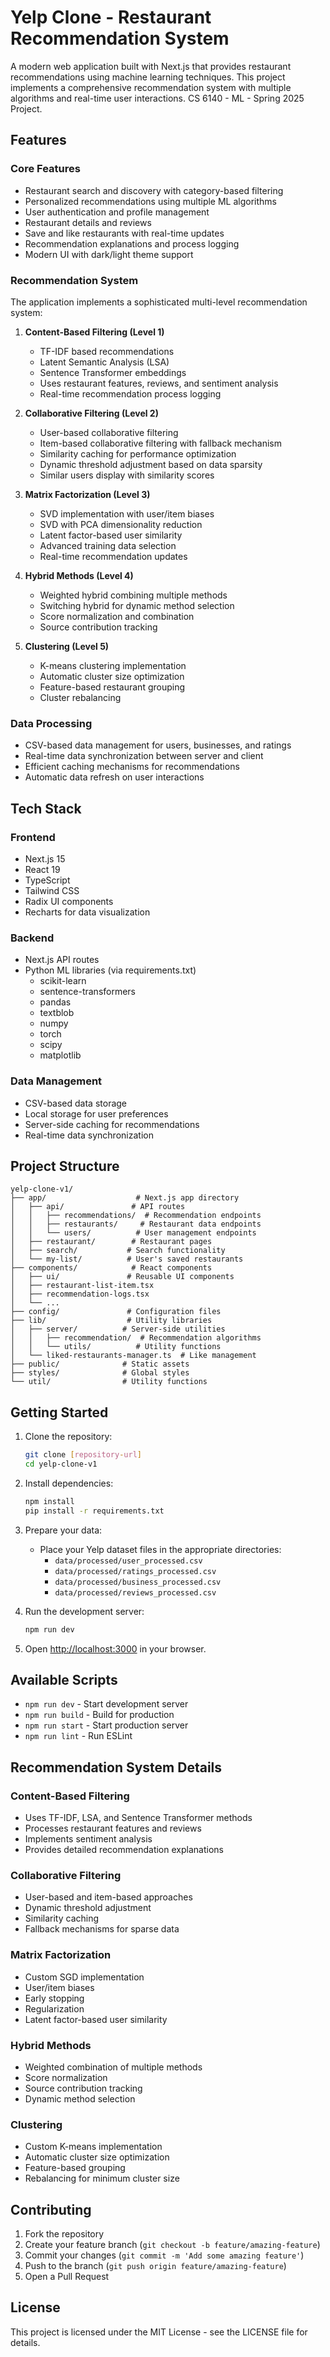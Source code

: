 # Yelp Clone - Restaurant Recommendation System

A modern web application built with Next.js that provides restaurant recommendations using machine learning techniques. This project implements a comprehensive recommendation system with multiple algorithms and real-time user interactions. CS 6140 - ML - Spring 2025 Project.

## Features

### Core Features
- Restaurant search and discovery with category-based filtering
- Personalized recommendations using multiple ML algorithms
- User authentication and profile management
- Restaurant details and reviews
- Save and like restaurants with real-time updates
- Recommendation explanations and process logging
- Modern UI with dark/light theme support

### Recommendation System
The application implements a sophisticated multi-level recommendation system:

1. **Content-Based Filtering (Level 1)**
   - TF-IDF based recommendations
   - Latent Semantic Analysis (LSA)
   - Sentence Transformer embeddings
   - Uses restaurant features, reviews, and sentiment analysis
   - Real-time recommendation process logging

2. **Collaborative Filtering (Level 2)**
   - User-based collaborative filtering
   - Item-based collaborative filtering with fallback mechanism
   - Similarity caching for performance optimization
   - Dynamic threshold adjustment based on data sparsity
   - Similar users display with similarity scores

3. **Matrix Factorization (Level 3)**
   - SVD implementation with user/item biases
   - SVD with PCA dimensionality reduction
   - Latent factor-based user similarity
   - Advanced training data selection
   - Real-time recommendation updates

4. **Hybrid Methods (Level 4)**
   - Weighted hybrid combining multiple methods
   - Switching hybrid for dynamic method selection
   - Score normalization and combination
   - Source contribution tracking

5. **Clustering (Level 5)**
   - K-means clustering implementation
   - Automatic cluster size optimization
   - Feature-based restaurant grouping
   - Cluster rebalancing

### Data Processing
- CSV-based data management for users, businesses, and ratings
- Real-time data synchronization between server and client
- Efficient caching mechanisms for recommendations
- Automatic data refresh on user interactions

## Tech Stack

### Frontend
- Next.js 15
- React 19
- TypeScript
- Tailwind CSS
- Radix UI components
- Recharts for data visualization

### Backend
- Next.js API routes
- Python ML libraries (via requirements.txt)
  - scikit-learn
  - sentence-transformers
  - pandas
  - textblob
  - numpy
  - torch
  - scipy
  - matplotlib

### Data Management
- CSV-based data storage
- Local storage for user preferences
- Server-side caching for recommendations
- Real-time data synchronization

## Project Structure

```
yelp-clone-v1/
├── app/                    # Next.js app directory
│   ├── api/               # API routes
│   │   ├── recommendations/  # Recommendation endpoints
│   │   ├── restaurants/     # Restaurant data endpoints
│   │   └── users/          # User management endpoints
│   ├── restaurant/        # Restaurant pages
│   ├── search/           # Search functionality
│   └── my-list/          # User's saved restaurants
├── components/            # React components
│   ├── ui/               # Reusable UI components
│   ├── restaurant-list-item.tsx
│   ├── recommendation-logs.tsx
│   └── ...
├── config/               # Configuration files
├── lib/                  # Utility libraries
│   ├── server/          # Server-side utilities
│   │   ├── recommendation/  # Recommendation algorithms
│   │   └── utils/          # Utility functions
│   └── liked-restaurants-manager.ts  # Like management
├── public/              # Static assets
├── styles/              # Global styles
└── util/                # Utility functions
```

## Getting Started

1. Clone the repository:
   ```bash
   git clone [repository-url]
   cd yelp-clone-v1
   ```

2. Install dependencies:
   ```bash
   npm install
   pip install -r requirements.txt
   ```

3. Prepare your data:
   - Place your Yelp dataset files in the appropriate directories:
     - `data/processed/user_processed.csv`
     - `data/processed/ratings_processed.csv`
     - `data/processed/business_processed.csv`
     - `data/processed/reviews_processed.csv`

4. Run the development server:
   ```bash
   npm run dev
   ```

5. Open [http://localhost:3000](http://localhost:3000) in your browser.

## Available Scripts

- `npm run dev` - Start development server
- `npm run build` - Build for production
- `npm run start` - Start production server
- `npm run lint` - Run ESLint

## Recommendation System Details

### Content-Based Filtering
- Uses TF-IDF, LSA, and Sentence Transformer methods
- Processes restaurant features and reviews
- Implements sentiment analysis
- Provides detailed recommendation explanations

### Collaborative Filtering
- User-based and item-based approaches
- Dynamic threshold adjustment
- Similarity caching
- Fallback mechanisms for sparse data

### Matrix Factorization
- Custom SGD implementation
- User/item biases
- Early stopping
- Regularization
- Latent factor-based user similarity

### Hybrid Methods
- Weighted combination of multiple methods
- Score normalization
- Source contribution tracking
- Dynamic method selection

### Clustering
- Custom K-means implementation
- Automatic cluster size optimization
- Feature-based grouping
- Rebalancing for minimum cluster size

## Contributing

1. Fork the repository
2. Create your feature branch (`git checkout -b feature/amazing-feature`)
3. Commit your changes (`git commit -m 'Add some amazing feature'`)
4. Push to the branch (`git push origin feature/amazing-feature`)
5. Open a Pull Request

## License

This project is licensed under the MIT License - see the LICENSE file for details.